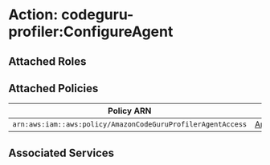 # Action: codeguru-profiler:ConfigureAgent

## Attached Roles

## Attached Policies

| Policy ARN | Policy Name |
|------------|-------------|
| `arn:aws:iam::aws:policy/AmazonCodeGuruProfilerAgentAccess` | [AmazonCodeGuruProfilerAgentAccess](../policies.md#amazoncodeguruprofileragentaccess) |

## Associated Services

